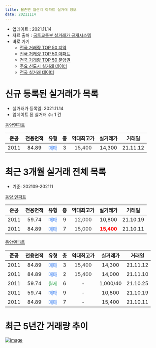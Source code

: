 ```yaml
---
title: 율촌면 월산리 아파트 실거래 정보
date: 20211114
---
```


* 업데이트 : 2021.11.14
* 자료 출처 : [국토교통부 실거래가 공개시스템](http://rt.molit.go.kr)
* 바로 가기
    * [전국 거래량 TOP 50 지역](https://apt-info.github.io/apt-trade-info/tr)
    * [전국 거래량 TOP 50 아파트](https://apt-info.github.io/apt-trade-info/ta)
    * [전국 거래량 TOP 50 분양권](https://apt-info.github.io/apt-trade-info/tb)
    * [주요 신도시 실거래 데이터](https://apt-info.github.io/apt-trade-info/newtown)
    * [전국 실거래 데이터](https://apt-info.github.io/apt-trade-info/all)



<script async src="https://pagead2.googlesyndication.com/pagead/js/adsbygoogle.js"></script>
<!-- 기본광고 -->
<ins class="adsbygoogle"
     style="display:block"
     data-ad-client="ca-pub-1142216861245946"
     data-ad-slot="4805727019"
     data-ad-format="auto"
     data-full-width-responsive="true"></ins>
<script>
     (adsbygoogle = window.adsbygoogle || []).push({});
</script>


# 신규 등록된 실거래가 목록

* 실거래가 등록일: 2021.11.14
* 업데이트 된 실거래 수: 1 건


[동양엔파트](https://search.naver.com/search.naver?query=%EB%8F%99%EC%96%91%EC%97%94%ED%8C%8C%ED%8A%B8)

|준공|전용면적|유형|층|역대최고가|실거래가|거래일|
|:---:|:---:|:---:|:---:|:---:|:---:|:---:|
|2011|84.89|<span style="color:#4285F3">매매</span>|3|<span style="color:#444444">15,400</span>|14,300|21.11.12|



<script async src="https://pagead2.googlesyndication.com/pagead/js/adsbygoogle.js"></script>
<!-- 기본광고 -->
<ins class="adsbygoogle"
     style="display:block"
     data-ad-client="ca-pub-1142216861245946"
     data-ad-slot="4805727019"
     data-ad-format="auto"
     data-full-width-responsive="true"></ins>
<script>
     (adsbygoogle = window.adsbygoogle || []).push({});
</script>


# 최근 3개월 실거래 전체 목록
* 기준: 202109-202111


[동양 엔파트](https://search.naver.com/search.naver?query=%EB%8F%99%EC%96%91+%EC%97%94%ED%8C%8C%ED%8A%B8)

|준공|전용면적|유형|층|역대최고가|실거래가|거래일|
|:---:|:---:|:---:|:---:|:---:|:---:|:---:|
|2011|59.74|<span style="color:#4285F3">매매</span>|9|<span style="color:#444444">12,000</span>|10,800|21.10.19|
|2011|84.89|<span style="color:#4285F3">매매</span>|7|<span style="color:#444444">15,000</span>|<b><span style="color:#FF0000">15,400</span></b>|21.10.11|

[동양엔파트](https://search.naver.com/search.naver?query=%EB%8F%99%EC%96%91%EC%97%94%ED%8C%8C%ED%8A%B8)

|준공|전용면적|유형|층|역대최고가|실거래가|거래일|
|:---:|:---:|:---:|:---:|:---:|:---:|:---:|
|2011|84.89|<span style="color:#4285F3">매매</span>|3|<span style="color:#444444">15,400</span>|14,300|21.11.12|
|2011|84.89|<span style="color:#4285F3">매매</span>|2|<span style="color:#444444">15,400</span>|14,000|21.11.10|
|2011|59.74|<span style="color:#34A853">월세</span>|6|<span style="color:#444444">-</span>|1,000/40|21.10.25|
|2011|59.74|<span style="color:#4285F3">매매</span>|9|<span style="color:#444444">-</span>|10,800|21.10.19|
|2011|84.89|<span style="color:#4285F3">매매</span>|7|<span style="color:#444444">-</span>|15,400|21.10.11|



<script async src="https://pagead2.googlesyndication.com/pagead/js/adsbygoogle.js"></script>
<!-- 기본광고 -->
<ins class="adsbygoogle"
     style="display:block"
     data-ad-client="ca-pub-1142216861245946"
     data-ad-slot="4805727019"
     data-ad-format="auto"
     data-full-width-responsive="true"></ins>
<script>
     (adsbygoogle = window.adsbygoogle || []).push({});
</script>


# 최근 5년간 거래량 추이


<div style="width:100%;">
    <canvas id="deal_progress" height="200"></canvas>
</div>

<script>
new Chart(document.getElementById("deal_progress"), {
    type: 'line',
    data: {
        labels: ['16.01','16.02','16.03','16.04','16.05','16.06','16.07','16.08','16.09','16.10','16.11','16.12','17.01','17.02','17.03','17.04','17.05','17.06','17.07','17.08','17.09','17.10','17.11','17.12','18.01','18.02','18.03','18.04','18.05','18.06','18.07','18.08','18.09','18.10','18.11','18.12','19.01','19.02','19.03','19.04','19.05','19.06','19.07','19.08','19.09','19.10','19.11','19.12','20.01','20.02','20.04','20.05','20.06','20.07','20.08','20.09','20.10','20.11','20.12','21.01','21.02','21.03','21.04','21.05','21.06','21.07','21.08','21.10','21.11'],
        datasets: [{
            label: '매매/분양권',
            data: [4,1,3,2,3,3,6,6,3,7,7,2,2,2,7,2,3,7,1,5,7,3,2,4,9,10,5,6,4,9,6,3,3,5,4,7,5,2,4,4,3,1,5,3,4,0,2,3,1,7,2,8,7,4,5,6,3,2,11,3,4,10,7,4,1,2,6,4,2],
            borderColor: "rgba(66, 133, 243, 1)",
            backgroundColor: "rgba(66, 133, 243, 0.05)",
            borderWidth: 1,
            pointRadius: 0,
            fill: false,
            lineTension: 0
        },{
            label: '전/월세',
            data: [1,2,0,5,2,1,1,0,1,2,0,4,0,0,0,2,1,2,1,0,1,4,0,2,0,3,1,0,3,0,0,0,1,1,2,0,0,0,1,0,1,1,0,1,0,1,0,1,0,0,0,0,2,0,1,0,0,1,0,0,0,1,0,1,1,0,0,1,0],
            borderColor: "rgba(255, 90, 0, 1)",
            backgroundColor: "rgba(255, 90, 0, 0.05)",
            borderWidth: 1,
            pointRadius: 0,
            fill: false,
            lineTension: 0
        },{
            label: '합계',
            data: [5,3,3,7,5,4,7,6,4,9,7,6,2,2,7,4,4,9,2,5,8,7,2,6,9,13,6,6,7,9,6,3,4,6,6,7,5,2,5,4,4,2,5,4,4,1,2,4,1,7,2,8,9,4,6,6,3,3,11,3,4,11,7,5,2,2,6,5,2],
            borderColor: "rgba(0, 0, 0, 1)",
            backgroundColor: "rgba(0, 0, 0, 0.03)",
            borderWidth: 0.1,
            pointRadius: 0,
            fill: true,
            lineTension: 0
        }
        ]
    },
    options: {
        responsive: true,
        title: {
            display: false
        },
        tooltips: {
            mode: 'index',
            intersect: false
        },
        hover: {
            mode: 'nearest',
            intersect: true
        },
        scales: {
            xAxes: [{
                display: true,
                scaleLabel: {
                    display: true,
                    labelString: '년/월'
                }
            }],
            yAxes: [{
                display: true,
                ticks: {
                    suggestedMin: 0,
                },
                scaleLabel: {
                    display: true,
                    labelString: '실거래 수'
                }
            }]
        }
    }
});

</script>


[![image](https://apt-info.github.io/images/2020-01-03-apt-trade-info/1024x500.png)](https://play.google.com/store/apps/details?id=com.aptinfo.apttradeinfo)


